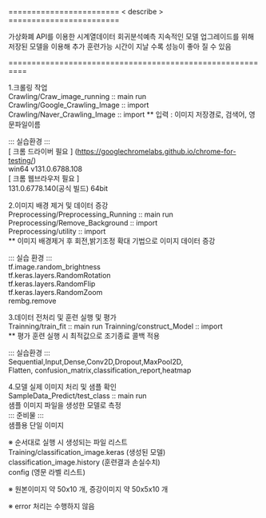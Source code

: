 ======================== < describe > ========================  

가상화폐 API를 이용한 시계열데이터 회귀분석예측
지속적인 모델 업그레이드를 위해 저장된 모델을 이용해 추가 훈련가능
시간이 지날 수록 성능이 좋아 질 수 있음

==========================================================  

1.크롤링 작업   
Crawling/Craw_image_running :: main run  
Crawling/Google_Crawling_Image :: import    
Crawling/Naver_Crawling_Image :: import 
** 입력 : 이미지 저장경로, 검색어, 영문파일이름    

::: 실습환경 :::  
[ 크롬 드라이버 필요 ] (https://googlechromelabs.github.io/chrome-for-testing/)     
win64 v131.0.6788.108  
[ 크롬 웹브라우저 필요 ]  
131.0.6778.140(공식 빌드) 64bit

2.이미지 배경 제거 및 데이터 증강   
Preprocessing/Preprocessing_Running :: main run 
Preprocessing/Remove_Background :: import   
Preprocessing/utility :: import     
** 이미지 배경제거 후 회전,밝기조정 확대 기법으로 이미지 데이터 증강    

::: 실습 환경 :::   
tf.image.random_brightness  
tf.keras.layers.RandomRotation  
tf.keras.layers.RandomFlip  
tf.keras.layers.RandomZoom  
rembg.remove    

3.데이터 전처리 및 훈련 실행 및 평가  
Trainning/train_fit :: main run 
Trainning/construct_Model :: import     
** 평가 훈련 실행 시 최적값으로 조기종료 콜백 적용  

::: 실습환경 :::    
Sequential,Input,Dense,Conv2D,Dropout,MaxPool2D,    
Flatten, confusion_matrix,classification_report,heatmap  

4.모델 실제 이미지 처리 및 샘플 확인      
SampleData_Predict/test_class :: main run   
샘플 이미지 파일을 생성한 모델로 측정   
::: 준비물 :::     
샘플용 단일 이미지  

※ 순서대로 실행 시 생성되는 파일 리스트     
Training/classification_image.keras (생성된 모델)    
classification_image.history (훈련결과 손실수치)    
config (영문 라벨 리스트)  

※ 원본이미지 약 50x10 개, 증강이미지 약 50x5x10 개    

※ error 처리는 수행하지 않음     